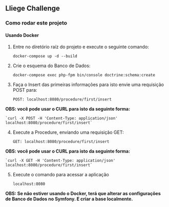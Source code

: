 ## Lliege Challenge

### Como rodar este projeto

#### Usando Docker

1. Entre no diretório raíz do projeto e execute o seguinte comando:
    
    `docker-compose up -d --build`

2. Crie o esquema do Banco de Dados:

    `docker-compose exec php-fpm bin/console doctrine:schema:create`

3. Faça o Insert das primeiras informações para isto envie uma requisição POST para:

    `POST: localhost:8080/procedure/first/insert`
    
**OBS: você pode usar o CURL para isto da seguinte forma:**

    `curl -X POST -H 'Content-Type: application/json' localhost:8080/procedure/first/insert`

4. Execute a Procedure, enviando uma requisição GET:

    `GET: localhost:8080/procedure/first/insert`

**OBS: você pode usar o CURL para isto da seguinte forma:**

    `curl -X GET -H 'Content-Type: application/json' localhost:8080/procedure/first/insert`

5. Execute o comando para acessar a aplicação

    `localhost:8080`

**OBS: Se não estiver usando o Docker, terá que alterar as configurações de Banco de Dados no Symfony. E criar a base localmente.**
